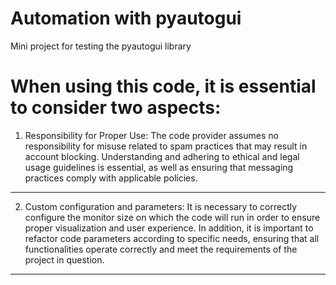 # Automation with pyautogui
 Mini project for testing the pyautogui library
 
 When using this code, it is essential to consider two aspects:
 =============================================================
 
 
 1. Responsibility for Proper Use: The code provider assumes no responsibility for misuse related to spam practices that may result in account blocking. Understanding and adhering to ethical and legal usage guidelines is essential, as well as ensuring that messaging practices comply with applicable policies.
 -----------------------------------------------------------------------------------------
 
 
2. Custom configuration and parameters: It is necessary to correctly configure the monitor size on which the code will run in order to ensure proper visualization and user experience. In addition, it is important to refactor code parameters according to specific needs, ensuring that all functionalities operate correctly and meet the requirements of the project in question.
 -----------------------------------------------------------------------------------------
